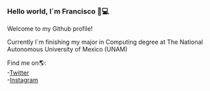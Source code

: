 ### Hello world, I´m Francisco 👋💻

Welcome to my Github profile!

Currently I´m finishing my major in Computing degree at The National Autonomous University of Mexico (UNAM)

Find me on:earth_americas::  
-[Twitter](https://twitter.com/pacojavomx)  
-[Instagram](https://www.instagram.com/pacojavomx/)  
<!--
**PacoJavoMx/PacoJavoMx** is a ✨ _special_ ✨ repository because its `README.md` (this file) appears on your GitHub profile.

Here are some ideas to get you started:

- 🔭 I’m currently working on ...
- 🌱 I’m currently learning ...
- 👯 I’m looking to collaborate on ...
- 🤔 I’m looking for help with ...
- 💬 Ask me about ...
- 📫 How to reach me: ...
- 😄 Pronouns: ...
- ⚡ Fun fact: ...
-->
